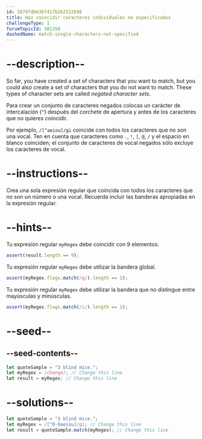 ```yaml
---
id: 587d7db6367417b2b2512b98
title: Haz coincidir caracteres individuales no especificados
challengeType: 1
forumTopicId: 301358
dashedName: match-single-characters-not-specified
---
```


# --description--

So far, you have created a set of characters that you want to match, but you could also create a set of characters that you do not want to match. These types of character sets are called <dfn>negated character sets</dfn>.

Para crear un conjunto de caracteres negados colocas un carácter de intercalación (`^`) después del corchete de apertura y antes de los caracteres que no quieres coincidir.

Por ejemplo, `/[^aeiou]/gi` coincide con todos los caracteres que no son una vocal. Ten en cuenta que caracteres como `.`, `!`, `[`, `@`, `/` y el espacio en blanco coinciden; el conjunto de caracteres de vocal negados sólo excluye los caracteres de vocal.

# --instructions--

Crea una sola expresión regular que coincida con todos los caracteres que no son un número o una vocal. Recuerda incluir las banderas apropiadas en la expresión regular.

# --hints--

Tu expresión regular `myRegex` debe coincidir con 9 elementos.

```js
assert(result.length == 9);
```

Tu expresión regular `myRegex` debe utilizar la bandera global.

```js
assert(myRegex.flags.match(/g/).length == 1);
```

Tu expresión regular `myRegex` debe utilizar la bandera que no distingue entre mayúsculas y minúsculas.

```js
assert(myRegex.flags.match(/i/).length == 1);
```

# --seed--

## --seed-contents--

```js
let quoteSample = "3 blind mice.";
let myRegex = /change/; // Change this line
let result = myRegex; // Change this line
```

# --solutions--

```js
let quoteSample = "3 blind mice.";
let myRegex = /[^0-9aeiou]/gi; // Change this line
let result = quoteSample.match(myRegex); // Change this line
```

